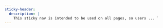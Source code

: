 ```yaml
---
sticky-header:
  description: |
    This sticky nav is intended to be used on all pages, so users ... TBD
---
```

